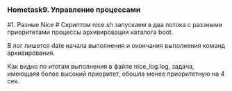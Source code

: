 ### Hometask9. Управление процессами ###

#1. Разные Nice #
Скриптом nice.sh запускаем в два потока с раззными приоритетами процессы  архивировации каталога boot.

В лог пишется date начала выполнения и окончания выполнения команд архивирования.

Как видно по итогам выполнения в файле nice_log.log, задача, имеющаяя более высокий приоритет, обошла менее приоритетную на 4 сек.
